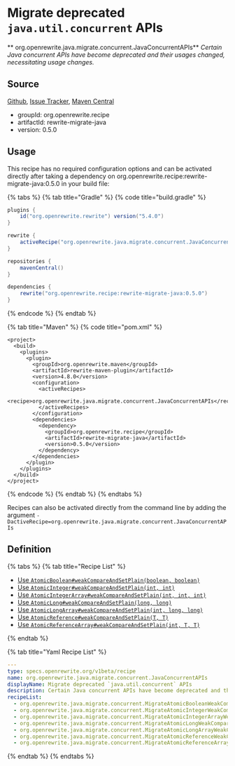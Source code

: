 # Migrate deprecated `java.util.concurrent` APIs

** org.openrewrite.java.migrate.concurrent.JavaConcurrentAPIs**
_Certain Java concurrent APIs have become deprecated and their usages changed, necessitating usage changes._

## Source

[Github](https://github.com/openrewrite/rewrite-migrate-java), [Issue Tracker](https://github.com/openrewrite/rewrite-migrate-java/issues), [Maven Central](https://search.maven.org/artifact/org.openrewrite.recipe/rewrite-migrate-java/0.5.0/jar)

* groupId: org.openrewrite.recipe
* artifactId: rewrite-migrate-java
* version: 0.5.0


## Usage

This recipe has no required configuration options and can be activated directly after taking a dependency on org.openrewrite.recipe:rewrite-migrate-java:0.5.0 in your build file:

{% tabs %}
{% tab title="Gradle" %}
{% code title="build.gradle" %}
```groovy
plugins {
    id("org.openrewrite.rewrite") version("5.4.0")
}

rewrite {
    activeRecipe("org.openrewrite.java.migrate.concurrent.JavaConcurrentAPIs")
}

repositories {
    mavenCentral()
}

dependencies {
    rewrite("org.openrewrite.recipe:rewrite-migrate-java:0.5.0")
}
```
{% endcode %}
{% endtab %}

{% tab title="Maven" %}
{% code title="pom.xml" %}
```markup
<project>
  <build>
    <plugins>
      <plugin>
        <groupId>org.openrewrite.maven</groupId>
        <artifactId>rewrite-maven-plugin</artifactId>
        <version>4.8.0</version>
        <configuration>
          <activeRecipes>
            <recipe>org.openrewrite.java.migrate.concurrent.JavaConcurrentAPIs</recipe>
          </activeRecipes>
        </configuration>
        <dependencies>
          <dependency>
            <groupId>org.openrewrite.recipe</groupId>
            <artifactId>rewrite-migrate-java</artifactId>
            <version>0.5.0</version>
          </dependency>
        </dependencies>
      </plugin>
    </plugins>
  </build>
</project>
```
{% endcode %}
{% endtab %}
{% endtabs %}

Recipes can also be activated directly from the command line by adding the argument `-DactiveRecipe=org.openrewrite.java.migrate.concurrent.JavaConcurrentAPIs`

## Definition

{% tabs %}
{% tab title="Recipe List" %}
* [Use `AtomicBoolean#weakCompareAndSetPlain(boolean, boolean)`](../../../java/migrate/concurrent/migrateatomicbooleanweakcompareandsettoweakcompareandsetplain.md)
* [Use `AtomicInteger#weakCompareAndSetPlain(int, int)`](../../../java/migrate/concurrent/migrateatomicintegerweakcompareandsettoweakcompareandsetplain.md)
* [Use `AtomicIntegerArray#weakCompareAndSetPlain(int, int, int)`](../../../java/migrate/concurrent/migrateatomicintegerarrayweakcompareandsettoweakcompareandsetplain.md)
* [Use `AtomicLong#weakCompareAndSetPlain(long, long)`](../../../java/migrate/concurrent/migrateatomiclongweakcompareandsettoweakcompareandsetplain.md)
* [Use `AtomicLongArray#weakCompareAndSetPlain(int, long, long)`](../../../java/migrate/concurrent/migrateatomiclongarrayweakcompareandsettoweakcompareandsetplain.md)
* [Use `AtomicReference#weakCompareAndSetPlain(T, T)`](../../../java/migrate/concurrent/migrateatomicreferenceweakcompareandsettoweakcompareandsetplain.md)
* [Use `AtomicReferenceArray#weakCompareAndSetPlain(int, T, T)`](../../../java/migrate/concurrent/migrateatomicreferencearrayweakcompareandsettoweakcompareandsetplain.md)

{% endtab %}

{% tab title="Yaml Recipe List" %}
```yaml
---
type: specs.openrewrite.org/v1beta/recipe
name: org.openrewrite.java.migrate.concurrent.JavaConcurrentAPIs
displayName: Migrate deprecated `java.util.concurrent` APIs
description: Certain Java concurrent APIs have become deprecated and their usages changed, necessitating usage changes.
recipeList:
  - org.openrewrite.java.migrate.concurrent.MigrateAtomicBooleanWeakCompareAndSetToWeakCompareAndSetPlain
  - org.openrewrite.java.migrate.concurrent.MigrateAtomicIntegerWeakCompareAndSetToWeakCompareAndSetPlain
  - org.openrewrite.java.migrate.concurrent.MigrateAtomicIntegerArrayWeakCompareAndSetToWeakCompareAndSetPlain
  - org.openrewrite.java.migrate.concurrent.MigrateAtomicLongWeakCompareAndSetToWeakCompareAndSetPlain
  - org.openrewrite.java.migrate.concurrent.MigrateAtomicLongArrayWeakCompareAndSetToWeakCompareAndSetPlain
  - org.openrewrite.java.migrate.concurrent.MigrateAtomicReferenceWeakCompareAndSetToWeakCompareAndSetPlain
  - org.openrewrite.java.migrate.concurrent.MigrateAtomicReferenceArrayWeakCompareAndSetToWeakCompareAndSetPlain

```
{% endtab %}
{% endtabs %}
